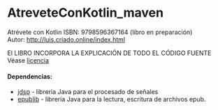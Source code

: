 # AtreveteConKotlin_maven

Atrévete con Kotlin ISBN: 9798596367164 (libro en preparación)<br>
Autor: http://luis.criado.online/index.html

El LIBRO INCORPORA LA EXPLICACIÓN DE TODO EL CÓDIGO FUENTE <br>
Véase [licencia](licencia.md)

#### Dependencias:
 - [jdsp](https://github.com/psambit9791/jDSP) - libreria Java para el procesado de señales
 - [epublib](https://github.com/psiegman/epublib) - libreria Java para la lectura, escritura de archivos epub.





